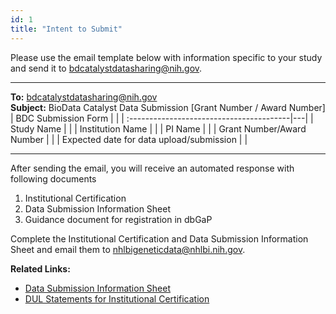 ```yaml
---
id: 1
title: "Intent to Submit"
---
```

Please use the email template below with information specific to your study and send it to [bdcatalystdatasharing@nih.gov](mailto:bdcatalystdatasharing@nih.gov).

***
**To:** [bdcatalystdatasharing@nih.gov](mailto:bdcatalystdatasharing@nih.gov)   
**Subject:** BioData Catalyst Data Submission [Grant Number / Award Number]
| BDC Submission Form                      |   |
| :----------------------------------------|---|
| Study Name                               |   |
| Institution Name                         |   |
| PI Name                                  |   |
| Grant Number/Award Number                |   |
| Expected date for data upload/submission |   |
***

After sending the email, you will receive an automated response with following documents
1) Institutional Certification
2) Data Submission Information Sheet
3) Guidance document for registration in dbGaP

Complete the Institutional Certification and Data Submission Information Sheet and email them to [nhlbigeneticdata@nhlbi.nih.gov](mailto:nhlbigeneticdata@nhlbi.nih.gov).

**Related Links:**
- [Data Submission Information Sheet](https://docs.google.com/document/d/13wyrXedIqxLSficmplWe-uOJ-qkXhzGp/edit?usp=share_link&ouid=114326188882160502012&rtpof=true&sd=true)
- [DUL Statements for Institutional Certification](https://osp.od.nih.gov/wp-content/uploads/NIH_PTC_in_Developing_DUL_Statements.pdf)

